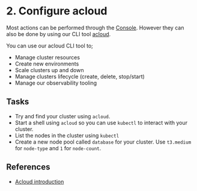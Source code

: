 # 2. Configure acloud

Most actions can be performed through the [Console](https://console.avisi.cloud). However they can also be done by using our CLI tool [acloud](https://docs.avisi.cloud/product/cli/).

You can use our acloud CLI tool to;

- Manage cluster resources
- Create new environments
- Scale clusters up and down
- Manage clusters lifecycle (create, delete, stop/start)
- Manage our observability tooling

## Tasks

- Try and find your cluster using `acloud`.
- Start a shell using `acloud` so you can use `kubectl` to interact with your cluster.
- List the nodes in the cluster using `kubectl`
- Create a new node pool called `database` for your cluster. Use `t3.medium` for `node-type` and `1` for `node-count`.

## References

- [Acloud introduction](https://docs.avisi.cloud/references/acloud/)
